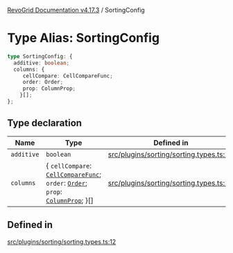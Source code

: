 [RevoGrid Documentation v4.17.3](README.md) / SortingConfig

# Type Alias: SortingConfig

```ts
type SortingConfig: {
  additive: boolean;
  columns: {
     cellCompare: CellCompareFunc;
     order: Order;
     prop: ColumnProp;
    }[];
};
```

## Type declaration

| Name | Type | Defined in |
| ------ | ------ | ------ |
| `additive` | `boolean` | [src/plugins/sorting/sorting.types.ts:14](https://github.com/revolist/revogrid/blob/2ad9a56a428342a01bbb7a115a581a401dbe3fef/src/plugins/sorting/sorting.types.ts#L14) |
| `columns` | \{ `cellCompare`: [`CellCompareFunc`](TypeAlias.CellCompareFunc.md); `order`: [`Order`](TypeAlias.Order.md); `prop`: [`ColumnProp`](TypeAlias.ColumnProp.md); \}[] | [src/plugins/sorting/sorting.types.ts:13](https://github.com/revolist/revogrid/blob/2ad9a56a428342a01bbb7a115a581a401dbe3fef/src/plugins/sorting/sorting.types.ts#L13) |

## Defined in

[src/plugins/sorting/sorting.types.ts:12](https://github.com/revolist/revogrid/blob/2ad9a56a428342a01bbb7a115a581a401dbe3fef/src/plugins/sorting/sorting.types.ts#L12)
